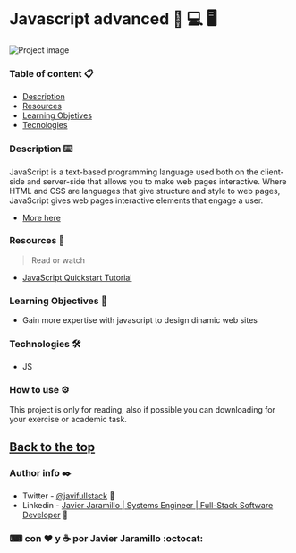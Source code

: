# Javascript advanced 📱 💻 🖥


![Project image](https://s3-us-west-2.amazonaws.com/devcodepro/media/tutorials/funciones-en-javascript-t2.png)

### Table of content 📋

- [Description](#description)
- [Resources](#resources)
- [Learning Objetives](#learning-objectives)
- [Tecnologies](#technologies)

### Description ⌨️

JavaScript is a text-based programming language used both on the client-side and server-side that allows you to make web pages interactive. Where HTML and CSS are languages that give structure and style to web pages, JavaScript gives web pages interactive elements that engage a user.

- [More here](https://www.hackreactor.com/blog/what-is-javascript-used-for)


### Resources 📖


>Read or watch

- [JavaScript Quickstart Tutorial](https://www.w3schools.com/whatis/whatis_js.asp)

### Learning Objectives 🚀

- Gain more expertise with javascript to design dinamic web sites

### Technologies 🛠️

- JS

### How to use ⚙️

This project is only for reading, also if possible you can downloading for your exercise or academic task.

[Back to the top](#description)
---
### Author info ✒️

- Twitter - [@javifullstack](https://twitter.com/javifullstack) :blue_heart:
- Linkedin - [Javier Jaramillo | Systems Engineer | Full-Stack Software Developer](https://www.linkedin.com/in/javier-jaramillo-346b681a1/) :gem:

### ⌨ ️con ❤  ️y ☕ por Javier Jaramillo :octocat:


